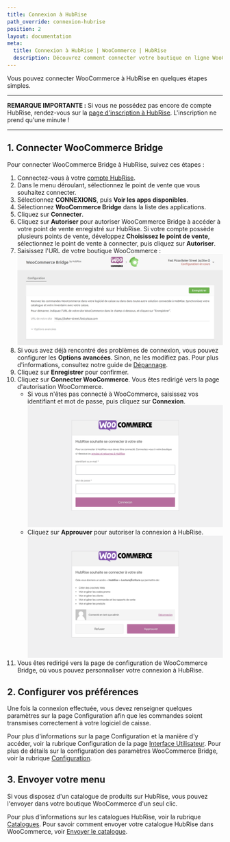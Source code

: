 ```yaml
---
title: Connexion à HubRise
path_override: connexion-hubrise
position: 2
layout: documentation
meta:
  title: Connexion à HubRise | WooCommerce | HubRise
  description: Découvrez comment connecter votre boutique en ligne WooCommerce à HubRise. La connexion s'effectue simplement. Envoyez le lien de votre page WooCommerce à HubRise et suivez les quelques étapes pour vous connecter.
---
```


Vous pouvez connecter WooCommerce à HubRise en quelques étapes simples.

***

**REMARQUE IMPORTANTE :** Si vous ne possédez pas encore de compte HubRise, rendez-vous sur la [page d'inscription à HubRise](https://manager.hubrise.com/signup). L'inscription ne prend qu'une minute !

***

## 1. Connecter WooCommerce Bridge

Pour connecter WooCommerce Bridge à HubRise, suivez ces étapes :

1. Connectez-vous à votre [compte HubRise](https://manager.hubrise.com).
2. Dans le menu déroulant, sélectionnez le point de vente que vous souhaitez connecter.
3. Sélectionnez **CONNEXIONS**, puis **Voir les apps disponibles**.
4. Sélectionnez **WooCommerce Bridge** dans la liste des applications.
5. Cliquez sur **Connecter**.
6. Cliquez sur **Autoriser** pour autoriser WooCommerce Bridge à accéder à votre point de vente enregistré sur HubRise. Si votre compte possède plusieurs points de vente, développez **Choisissez le point de vente**, sélectionnez le point de vente à connecter, puis cliquez sur **Autoriser**.
7. Saisissez l'URL de votre boutique WooCommerce :
   ![URL de la page d'accueil de WooCommerce Bridge](./images/012-woocommerce-step-1.png)
8. Si vous avez déjà rencontré des problèmes de connexion, vous pouvez configurer les **Options avancées**. Sinon, ne les modifiez pas. Pour plus d'informations, consultez notre guide de [Dépannage](/apps/woocommerce/troubleshooting).
9. Cliquez sur **Enregistrer** pour confirmer.
10. Cliquez sur **Connecter WooCommerce**. Vous êtes redirigé vers la page d'autorisation WooCommerce.
    - Si vous n'êtes pas connecté à WooCommerce, saisissez vos identifiant et mot de passe, puis cliquez sur **Connexion**.
      ![Page de connexion WooCommerce](./images/006-woocommerce-login.png)
    - Cliquez sur **Approuver** pour autoriser la connexion à HubRise.
      ![Page d'autorisation WooCommerce](./images/007-woocommerce-authorisation.png)
11. Vous êtes redirigé vers la page de configuration de WooCommerce Bridge, où vous pouvez personnaliser votre connexion à HubRise.

## 2. Configurer vos préférences

Une fois la connexion effectuée, vous devez renseigner quelques paramètres sur la page Configuration afin que les commandes soient transmises correctement à votre logiciel de caisse.

Pour plus d'informations sur la page Configuration et la manière d'y accéder, voir la rubrique Configuration de la page [Interface Utilisateur](/apps/woocommerce/user-interface#configuration). Pour plus de détails sur la configuration des paramètres WooCommerce Bridge, voir la rubrique [Configuration](/apps/woocommerce/configuration).

## 3. Envoyer votre menu

Si vous disposez d'un catalogue de produits sur HubRise, vous pouvez l'envoyer dans votre boutique WooCommerce d'un seul clic.

Pour plus d'informations sur les catalogues HubRise, voir la rubrique [Catalogues](/docs/catalog).
Pour savoir comment envoyer votre catalogue HubRise dans WooCommerce, voir [Envoyer le catalogue](/apps/woocommerce/push-catalog).
